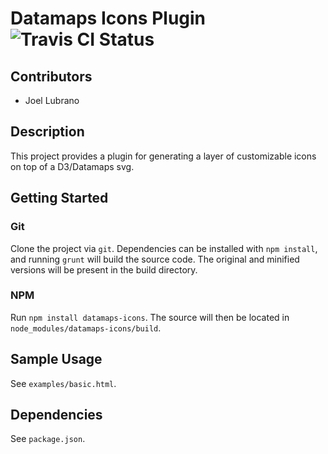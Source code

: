 # Datamaps Icons Plugin ![Travis CI Status](https://travis-ci.org/jdlubrano/datamap-icons-plugin.svg?branch=master)

## Contributors
* Joel Lubrano

## Description
This project provides a plugin for generating a layer of customizable
icons on top of a D3/Datamaps svg.

## Getting Started

### Git
Clone the project via `git`.  Dependencies can be installed with `npm install`,
and running `grunt` will build the source code.  The original and minified
versions will be present in the build directory.

### NPM
Run `npm install datamaps-icons`.  The source will then be located in 
`node_modules/datamaps-icons/build`.

## Sample Usage
See `examples/basic.html`.

## Dependencies
See `package.json`.
